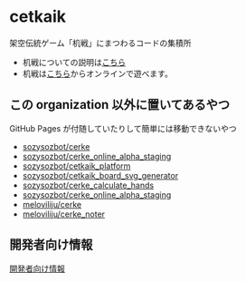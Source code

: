 # cetkaik
架空伝統ゲーム「机戦」にまつわるコードの集積所

- 机戦についての説明は[こちら](https://sites.google.com/view/cet2kaik)
- 机戦は[こちら](http://jurliyuuri.com/cerke_online_alpha/entrance.html)からオンラインで遊べます。


## この organization 以外に置いてあるやつ

GitHub Pages が付随していたりして簡単には移動できないやつ
 - [sozysozbot/cerke](https://github.com/sozysozbot/cerke)
 - [sozysozbot/cerke_online_alpha_staging](https://github.com/sozysozbot/cerke_online_alpha_staging)
 - [sozysozbot/cetkaik_platform](https://github.com/sozysozbot/cetkaik_platform)
 - [sozysozbot/cetkaik_board_svg_generator](https://github.com/sozysozbot/cetkaik_board_svg_generator)
 - [sozysozbot/cerke_calculate_hands](https://github.com/sozysozbot/cerke_calculate_hands)
 - [sozysozbot/cerke_online_alpha_staging](https://github.com/sozysozbot/cerke_online_alpha_staging)
 - [meloviliju/cerke](https://github.com/meloviliju/cerke)
 - [meloviliju/cerke_noter](https://github.com/meloviliju/cerke_noter)

## 開発者向け情報

[開発者向け情報](https://github.com/cetkaik/.github/blob/main/profile/developers/index.md)
